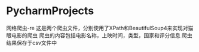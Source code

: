 # PycharmProjects
网络爬虫-re
这是两个爬虫文件，分别使用了XPath和BeautifulSoup4来实现对猫眼电影的爬虫
爬虫的内容包括电影名称，上映时间，类型，国家和评分信息
爬虫结果保存于csv文件中
